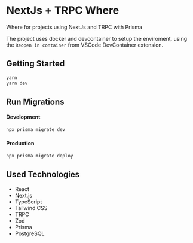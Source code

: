 # NextJs + TRPC Where

Where for projects using NextJs and TRPC with Prisma

The project uses docker and devcontainer to setup the enviroment, using the `Reopen in container` from VSCode DevContainer extension.

## Getting Started

```bash
yarn
yarn dev
```

## Run Migrations

#### Development

```bash
npx prisma migrate dev
```

#### Production

```bash
npx prisma migrate deploy
```

## Used Technologies

- React
- Next.js
- TypeScript
- Tailwind CSS
- TRPC
- Zod
- Prisma
- PostgreSQL
